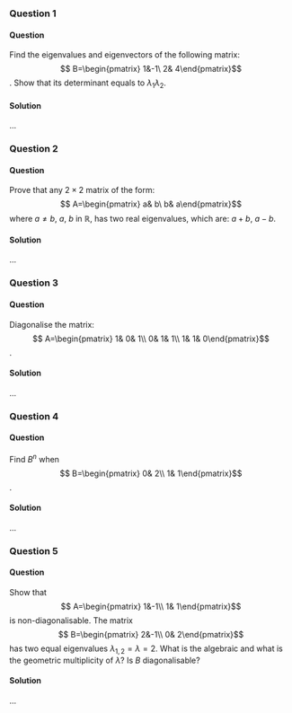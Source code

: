 ### Question 1

#### Question

Find the eigenvalues and eigenvectors of the following matrix: $$ B=\begin{pmatrix} 1&-1\ 2& 4\end{pmatrix}$$. Show that its determinant equals to $\lambda_1\lambda_2$.

#### Solution

...

### Question 2

#### Question

Prove that any $2\times 2$ matrix of the form: $$ A=\begin{pmatrix} a& b\ b& a\end{pmatrix}$$ where $a\neq b$, $a$, $b$ in $\mathbb{R}$, has two real eigenvalues, which are: $a+ b$, $a- b$.

#### Solution

...

### Question 3

#### Question

Diagonalise the matrix: $$ A=\begin{pmatrix} 1& 0& 1\\ 0& 1& 1\\ 1& 1& 0\end{pmatrix}$$.

#### Solution

...

### Question 4

#### Question

Find $B^n$ when $$ B=\begin{pmatrix} 0& 2\\ 1& 1\end{pmatrix}$$.

#### Solution

...

### Question 5

#### Question

Show that $$ A=\begin{pmatrix} 1&-1\\ 1& 1\end{pmatrix}$$ is non-diagonalisable. The matrix $$ B=\begin{pmatrix} 2&-1\\ 0& 2\end{pmatrix}$$ has two equal eigenvalues $\lambda_{1,2}=\lambda= 2$. What is the algebraic and what is the geometric multiplicity of $\lambda$? Is $B$ diagonalisable?

#### Solution

...